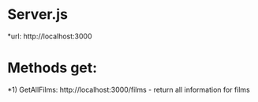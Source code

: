 # Server.js 
*url: http://localhost:3000

# Methods get:
*1) GetAllFilms: http://localhost:3000/films - return all information for films


